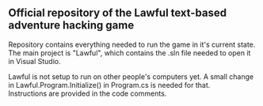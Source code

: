 ## Official repository of the Lawful text-based adventure hacking game

Repository contains everything needed to run the game in it's current state.  
The main project is "Lawful", which contains the .sln file needed to open it in Visual Studio.  
  
Lawful is not setup to run on other people's computers yet. A small change in Lawful.Program.Initialize() in Program.cs is needed for that.  
Instructions are provided in the code comments.
